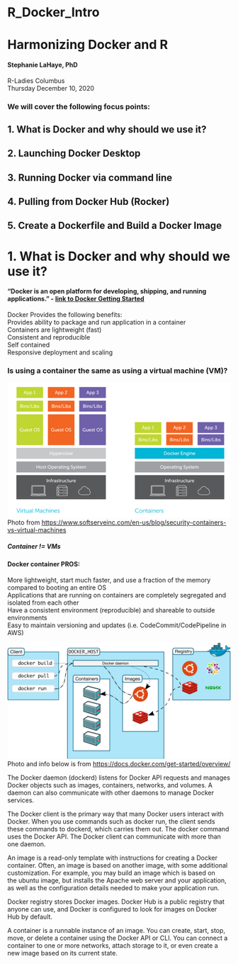 # R_Docker_Intro

# Harmonizing Docker and R 

#### Stephanie LaHaye, PhD
R-Ladies Columbus  
Thursday December 10, 2020


### We will cover the following focus points:
## 1. What is Docker and why should we use it?
## 2. Launching Docker Desktop
## 3. Running Docker via command line
## 4. Pulling from Docker Hub (Rocker)
## 5. Create a Dockerfile and Build a Docker Image



  
    
 # 1. What is Docker and why should we use it?
#### “Docker is an open platform for developing, shipping, and running applications.” - [link to Docker Getting Started](docs.docker.com/get-started/overview/)  
Docker Provides the following benefits:  
Provides ability to package and run application in a container  
Containers are lightweight (fast)  
Consistent and reproducible  
Self contained  
Responsive deployment and scaling  

### Is using a container the same as using a virtual machine (VM)?
![vm_vs_container](/Docs/vm_vs_container.png)  
Photo from https://www.softserveinc.com/en-us/blog/security-containers-vs-virtual-machines  
  
  
##### Container != VMs
#### Docker container PROS:
More lightweight, start much faster, and use a fraction of the memory compared to booting an entire OS  
Applications that are running on containers are completely segregated and isolated from each other  
Have a consistent environment (reproducible) and shareable to outside environments  
Easy to maintain versioning and updates (i.e. CodeCommit/CodePipeline in AWS)  

![basic_info](/Docs/Docker_Basic.png)  
Photo and info below is from https://docs.docker.com/get-started/overview/

The Docker daemon (dockerd) listens for Docker API requests and manages Docker objects such as images, containers, networks, and volumes. A daemon can also communicate with other daemons to manage Docker services.  
  
The Docker client is the primary way that many Docker users interact with Docker. When you use commands such as docker run, the client sends these commands to dockerd, which carries them out. The docker command uses the Docker API. The Docker client can communicate with more than one daemon.  
  
An image is a read-only template with instructions for creating a Docker container. Often, an image is based on another image, with some additional customization. For example, you may build an image which is based on the ubuntu image, but installs the Apache web server and your application, as well as the configuration details needed to make your application run.  
  
Docker registry stores Docker images. Docker Hub is a public registry that anyone can use, and Docker is configured to look for images on Docker Hub by default.  
  
A container is a runnable instance of an image. You can create, start, stop, move, or delete a container using the Docker API or CLI. You can connect a container to one or more networks, attach storage to it, or even create a new image based on its current state.  
  
  







